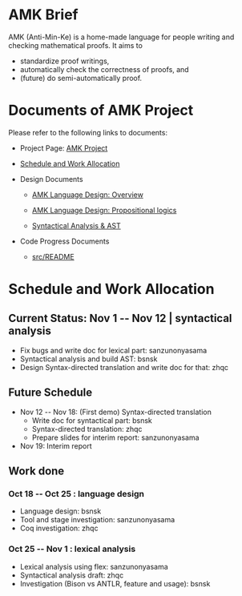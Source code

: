 # AMK Brief
AMK (Anti-Min-Ke) is a home-made language for people writing and checking mathematical proofs. It aims to
- standardize proof writings, 
- automatically check the correctness of proofs, and
- (future) do semi-automatically proof.

# Documents of AMK Project
Please refer to the following links to documents:

- Project Page: [AMK Project](https://bsnsk.github.io/AMK)

- [Schedule and Work Allocation](#schedule)

- Design Documents

	- [AMK Language Design: Overview](docs/language_design.md)

	- [AMK Language Design: Propositional logics](docs/ld_propositional_logics.md)

	- [Syntactical Analysis & AST](docs/syntax.md)

- Code Progress Documents
	
	- [src/README](src/README.md)

<h1 id="schedule"> Schedule and Work Allocation</h1>

## Current Status: Nov 1 -- Nov 12 | syntactical analysis

- Fix bugs and write doc for lexical part: sanzunonyasama
- Syntactical analysis and build AST: bsnsk
- Design Syntax-directed translation and write doc for that: zhqc

## Future Schedule

- Nov 12 -- Nov 18: (First demo) Syntax-directed translation
	- Write doc for syntactical part: bsnsk
	- Syntax-directed translation: zhqc
	- Prepare slides for interim report: sanzunonyasama
- Nov 19: Interim report

## Work done
### Oct 18 -- Oct 25 : language design

- Language design: bsnsk
- Tool and stage investigation: sanzunonyasama
- Coq investigation: zhqc

### Oct 25 -- Nov 1 : lexical analysis

- Lexical analysis using flex: sanzunonyasama
- Syntactical analysis draft: zhqc
- Investigation (Bison vs ANTLR, feature and usage): bsnsk


